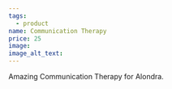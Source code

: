 ```yaml
---
tags:
  - product
name: Communication Therapy
price: 25
image:
image_alt_text:
---
```

Amazing Communication Therapy for Alondra.
